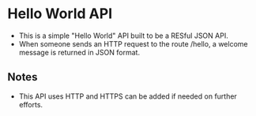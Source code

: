 # Hello World API
 - This is a simple "Hello World" API built to be a RESful JSON API.
 - When someone sends an HTTP request to the route /hello, a welcome message is returned in JSON format.

## Notes
 - This API uses HTTP and HTTPS can be added if needed on further efforts.